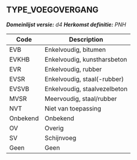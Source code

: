 ## TYPE_VOEGOVERGANG

*__Domeinlijst versie:__ d4*
*__Herkomst definitie:__ PNH*

|__Code__ |__Description__	|
|	---	|	---	|
| EVB | Enkelvoudig, bitumen |
| EVKHB | Enkelvoudig, kunstharsbeton |
| EVR | Enkelvoudig, rubber |
| EVSR | Enkelvoudig, staal(-rubber) |
| EVSVB | Enkelvoudig, staalvezelbeton |
| MVSR | Meervoudig, staal/rubber |
| NVT | Niet van toepassing |
| Onbekend | Onbekend |
| OV | Overig |
| SV | Schijnvoeg |
| Geen | Geen |

